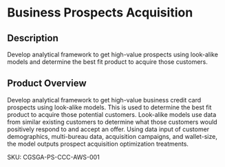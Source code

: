 # Business Prospects Acquisition

## Description
Develop analytical framework to get high-value prospects using look-alike models and determine the best fit product to acquire those customers.  

## Product Overview
Develop analytical framework to get high-value business credit card prospects using look-alike models. This is used to determine the best fit product to acquire those potential customers. Look-alike models use data from similar existing customers to determine what those customers would positively respond to and accept an offer. Using data input of customer demographics, multi-bureau data, acquisition campaigns, and wallet-size, the model outputs prospect acquisition optimization treatments.  

SKU: CGSGA-PS-CCC-AWS-001
